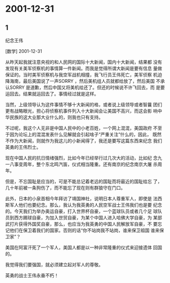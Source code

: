 # 2001-12-31

## 1

纪念王伟

[数学] 2001-12-31

从昨天起我就注意央视的和人民网的国际十大新闻，国内十大新闻，结果都 没有发现有关美军侦察机的事情算一件新闻。而我是觉得所谓大新闻是要有信息 量做保证的。当时美军侦察机与我空军战机相撞，我飞行员王伟死亡，美军侦察 机迫降海南，最后美国说了一声SORRY ，然后美机组人员就都给放了，然后美国 不承认SORRY 是道歉，然后中国又将美机给还了。但还的时候说不许飞回去，而 是要运回去。结果就运回去了。事情经过就是这样。

当然，上级领导认为这件事情不够十大新闻的格，或者说上级领导或者智曩 团们更有战略眼光，担心将侦察机事件列入十大新闻会让美国不高兴，而这会影 响中华民族的这大业那大业什么的，则我也只有支持。

不过呢，我这个人无非是中国人民中的小老百姓，一个网上混混，美国政府 不至于因为论坛上的混混发表什么见解就会引起啥子“严重关注”什么的，因此， 既然不作为大新闻，则就作为我这儿的小新闻得了，我还是要写这篇东西来纪念 我们英勇的王伟烈士。

现在中国人民的抗日情绪强烈，比如今年已经举行过几次大的活动，比如纪 念九一八事变周年，整个东北鸣汽笛，仪式相当隆重。还有南京的纪念南京大屠 杀周年。

但是，不忘国耻是应当的，可是不能总记着老远的国耻而将最近的国耻给忘 了，几十年前被一条狗伤了，而不能忘了现在则有群狼守在门口。

此外，日本的小泉首相今年拜访了靖国神社，说明日本人尊重军人，即使是 法西斯军人他们也要纪念。那么，我认为我英勇的人民空军战士王伟我们也是要 纪念的。今天我们为举办奥运自豪，打入世界杯自豪，一个蓝球队员或者几个足 球队员到西方踢球自豪，为加入世贸自豪，为某个中国人进入哈佛大学自豪，为 某部武打片获得外国奖自豪，那么，也应当为我英勇的中国人民解放军自豪，不 要忘记他们在保卫着我们的国家。否则的话“你不站岗我不站岗，谁来保卫祖国 谁来保卫家”？

美国在阿富汗死了一个军人，美国人都是以一种非常隆重的仪式来迎接遗体 回国的。

我觉得我们要强国，就必须建立起对军人的尊敬。

英勇的战士王伟永垂不朽！




